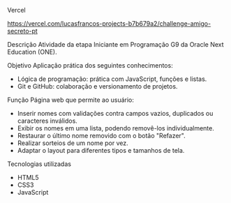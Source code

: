  Vercel
  
https://vercel.com/lucasfrancos-projects-b7b679a2/challenge-amigo-secreto-pt

Descrição
Atividade da etapa Iniciante em Programação G9 da Oracle Next Education (ONE).

Objetivo
Aplicação prática dos seguintes conhecimentos:

- Lógica de programação: prática com JavaScript, funções e listas.
- Git e GitHub: colaboração e versionamento de projetos.

Função
Página web que permite ao usuário:

- Inserir nomes com validações contra campos vazios, duplicados ou caracteres inválidos.
- Exibir os nomes em uma lista, podendo removê-los individualmente.
- Restaurar o último nome removido com o botão "Refazer".
- Realizar sorteios de um nome por vez.
- Adaptar o layout para diferentes tipos e tamanhos de tela.

Tecnologias utilizadas

- HTML5
- CSS3
- JavaScript
  
 
